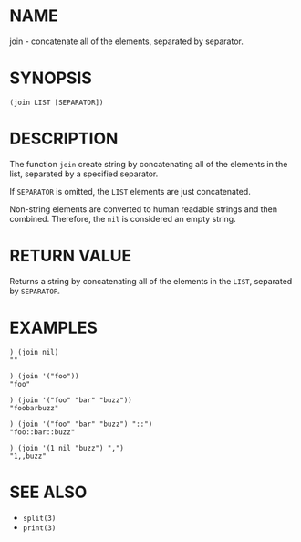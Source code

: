 # NAME
join - concatenate all of the elements, separated by separator.

# SYNOPSIS

    (join LIST [SEPARATOR])

# DESCRIPTION
The function `join` create string by concatenating all of the elements in the list, separated by a specified separator.

If `SEPARATOR` is omitted, the `LIST` elements are just concatenated.

Non-string elements are converted to human readable strings and then combined. Therefore, the `nil` is considered an empty string.

# RETURN VALUE
Returns a string by concatenating all of the elements in the `LIST`, separated by `SEPARATOR`.

# EXAMPLES

    ) (join nil)
    ""

    ) (join '("foo"))
    "foo"

    ) (join '("foo" "bar" "buzz"))
    "foobarbuzz"

    ) (join '("foo" "bar" "buzz") "::")
    "foo::bar::buzz"

    ) (join '(1 nil "buzz") ",")
    "1,,buzz"

# SEE ALSO
- `split(3)`
- `print(3)`
